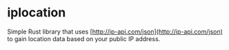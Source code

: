 # iplocation

Simple Rust library that uses [http://ip-api.com/json](http://ip-api.com/json)
to gain location data based on your public IP address.
